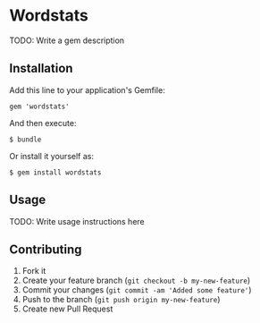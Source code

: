 # Wordstats

TODO: Write a gem description

## Installation

Add this line to your application's Gemfile:

    gem 'wordstats'

And then execute:

    $ bundle

Or install it yourself as:

    $ gem install wordstats

## Usage

TODO: Write usage instructions here

## Contributing

1. Fork it
2. Create your feature branch (`git checkout -b my-new-feature`)
3. Commit your changes (`git commit -am 'Added some feature'`)
4. Push to the branch (`git push origin my-new-feature`)
5. Create new Pull Request
